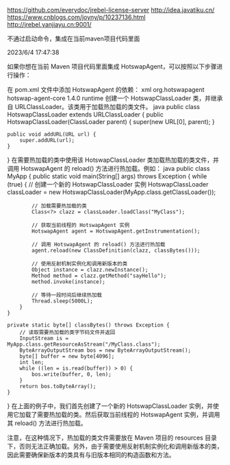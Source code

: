 https://github.com/everydoc/jrebel-license-server
http://idea.javatiku.cn/
https://www.cnblogs.com/joyny/p/10237136.html
http://jrebel.yanjiayu.cn:9001/

不通过启动命令，集成在当前maven项目代码里面

2023/6/4 17:47:38

如果你想在当前 Maven 项目代码里面集成 HotswapAgent，可以按照以下步骤进行操作：

在 pom.xml 文件中添加 HotswapAgent 的依赖：
xml
<dependency>
    <groupId>org.hotswapagent</groupId>
    <artifactId>hotswap-agent-core</artifactId>
    <version>1.4.0</version>
    <scope>runtime</scope>
</dependency>
创建一个 HotswapClassLoader 类，并继承自 URLClassLoader。该类用于加载热加载的类文件。
java
public class HotswapClassLoader extends URLClassLoader {
    public HotswapClassLoader(ClassLoader parent) {
        super(new URL[0], parent);
    }

    public void addURL(URL url) {
        super.addURL(url);
    }
}
在需要热加载的类中使用该 HotswapClassLoader 类加载热加载的类文件，并调用 HotswapAgent 的 reload() 方法进行热加载。例如：
java
public class MyApp {
    public static void main(String[] args) throws Exception {
        while (true) {
            // 创建一个新的 HotswapClassLoader 实例
            HotswapClassLoader classLoader = new HotswapClassLoader(MyApp.class.getClassLoader());

            // 加载需要热加载的类
            Class<?> clazz = classLoader.loadClass("MyClass");

            // 获取当前线程的 HotswapAgent 实例
            HotswapAgent agent = HotswapAgent.getInstrumentation();

            // 调用 HotswapAgent 的 reload() 方法进行热加载
            agent.reload(new ClassDefinition(clazz, classBytes()));

            // 使用反射机制实例化和调用新版本的类
            Object instance = clazz.newInstance();
            Method method = clazz.getMethod("sayHello");
            method.invoke(instance);

            // 等待一段时间后继续热加载
            Thread.sleep(5000L);
        }
    }

    private static byte[] classBytes() throws Exception {
        // 读取需要热加载的类字节码文件并返回
        InputStream is = MyApp.class.getResourceAsStream("/MyClass.class");
        ByteArrayOutputStream bos = new ByteArrayOutputStream();
        byte[] buffer = new byte[4096];
        int len;
        while ((len = is.read(buffer)) > 0) {
            bos.write(buffer, 0, len);
        }
        return bos.toByteArray();
    }
}
在上面的例子中，我们首先创建了一个新的 HotswapClassLoader 实例，并使用它加载了需要热加载的类。然后获取当前线程的 HotswapAgent 实例，并调用其 reload() 方法进行热加载。

注意，在这种情况下，热加载的类文件需要放在 Maven 项目的 resources 目录下，否则无法正确加载。另外，由于需要使用反射机制实例化和调用新版本的类，因此需要确保新版本的类具有与旧版本相同的构造函数和方法。




 
